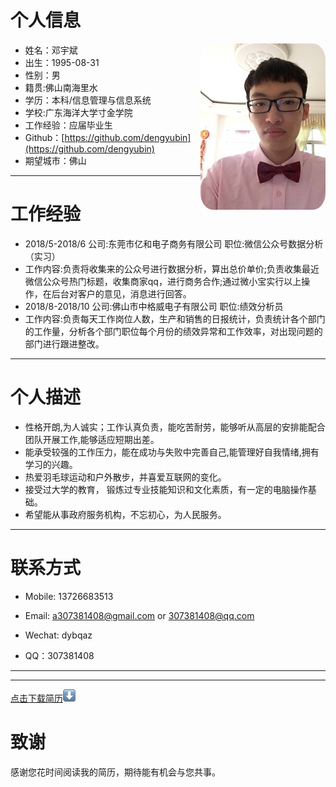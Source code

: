 
# 个人信息
 - 姓名：邓宇斌     <img src='src/images/me1.jpg' align='right' style=' width:200px;height:200px；border:1px;border-radius:10%;overflow:hidden'/>
 - 出生：1995-08-31
 - 性别：男
 - 籍贯:佛山南海里水
 - 学历：本科/信息管理与信息系统
 - 学校:广东海洋大学寸金学院
 - 工作经验：应届毕业生
 - Github：[https://github.com/dengyubin](https://github.com/dengyubin)
 - 期望城市：佛山

---
# 工作经验
- 2018/5-2018/6     公司:东莞市亿和电子商务有限公司   职位:微信公众号数据分析（实习）        
- 工作内容:负责将收集来的公众号进行数据分析，算出总价单价;负责收集最近微信公众号热门标题，收集商家qq，进行商务合作;通过微小宝实行以上操作，在后台对客户的意见，消息进行回答。 
- 2018/8-2018/10    公司:佛山市中格威电子有限公司  职位:绩效分析员
- 工作内容:负责每天工作岗位人数，生产和销售的日报统计，负责统计各个部门的工作量，分析各个部门职位每个月份的绩效异常和工作效率，对出现问题的部门进行跟进整改。

---
# 个人描述

- 性格开朗,为人诚实；工作认真负责，能吃苦耐劳，能够听从高层的安排能配合团队开展工作,能够适应短期出差。
- 能承受较强的工作压力，能在成功与失败中完善自己,能管理好自我情绪,拥有学习的兴趣。
- 热爱羽毛球运动和户外散步，并喜爱互联网的变化。
- 接受过大学的教育， 锻炼过专业技能知识和文化素质，有一定的电脑操作基础。
- 希望能从事政府服务机构，不忘初心，为人民服务。

---
# 联系方式

- Mobile: 13726683513

- Email: a307381408@gmail.com  or  307381408@qq.com

- Wechat: dybqaz

- QQ：307381408

---

---
[点击下载简历](src/images/me.pdf)![download](src/images/down.png "下载简历")

# 致谢
感谢您花时间阅读我的简历，期待能有机会与您共事。
